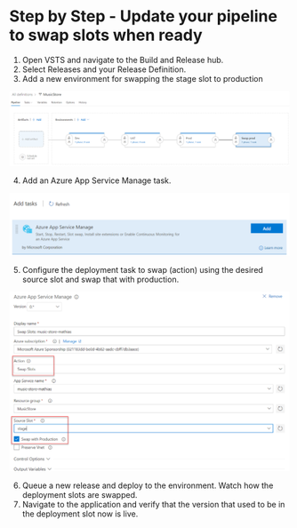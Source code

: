 # Step by Step - Update your pipeline to swap slots when ready #

1. Open VSTS and navigate to the Build and Release hub.
2. Select Releases and your Release Definition. 
3. Add a new environment for swapping the stage slot to production

![](./images/F006-P003-AddProdSwapEnvironment.png)

4. Add an Azure App Service Manage task.

![](./images/F006-P003-AddAzureWebAppSwapDeployTask.png)

5. Configure the deployment task to swap (action) using the desired source slot and swap that with production.

![](./images/F006-P003-ConfigureAzureWebAppSwapDeployTask.png)

6. Queue a new release and deploy to the environment. Watch how the deployment slots are swapped.
7. Navigate to the application and verify that the version that used to be in the deployment slot now is live.

